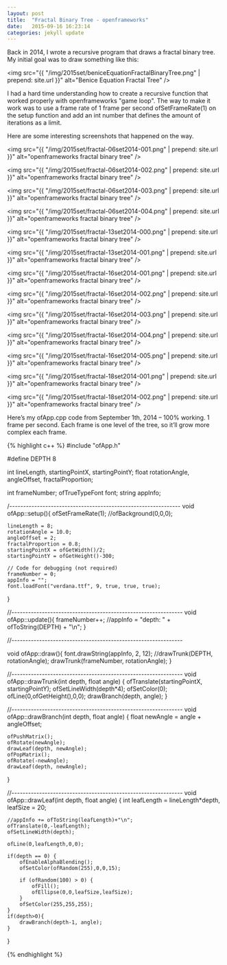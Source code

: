 ```yaml
---
layout: post
title:  "Fractal Binary Tree - openframeworks"
date:   2015-09-16 16:23:14
categories: jekyll update
---
```

Back in 2014, I wrote a recursive program that draws a fractal binary tree. My initial goal was to draw something like this:

<img src="{{ "/img/2015set/beniceEquationFractalBinaryTree.png" | prepend: site.url }}" alt="Benice Equation Fractal Tree" />

I had a hard time understanding how to create a recursive function that worked properly with openframeworks "game loop". The way to make it work was to use a frame rate of 1 frame per second ofSetFrameRate(1) on the setup function and add an int number that defines the amount of iterations as a limit.

Here are some interesting screenshots that happened on the way.

<img src="{{ "/img/2015set/fractal-06set2014-001.png" | prepend: site.url }}" alt="openframeworks fractal binary tree" />

<img src="{{ "/img/2015set/fractal-06set2014-002.png" | prepend: site.url }}" alt="openframeworks fractal binary tree" />

<img src="{{ "/img/2015set/fractal-06set2014-003.png" | prepend: site.url }}" alt="openframeworks fractal binary tree" />

<img src="{{ "/img/2015set/fractal-06set2014-004.png" | prepend: site.url }}" alt="openframeworks fractal binary tree" />

<img src="{{ "/img/2015set/fractal-13set2014-000.png" | prepend: site.url }}" alt="openframeworks fractal binary tree" />

<img src="{{ "/img/2015set/fractal-13set2014-001.png" | prepend: site.url }}" alt="openframeworks fractal binary tree" />

<img src="{{ "/img/2015set/fractal-16set2014-001.png" | prepend: site.url }}" alt="openframeworks fractal binary tree" />

<img src="{{ "/img/2015set/fractal-16set2014-002.png" | prepend: site.url }}" alt="openframeworks fractal binary tree" />

<img src="{{ "/img/2015set/fractal-16set2014-003.png" | prepend: site.url }}" alt="openframeworks fractal binary tree" />

<img src="{{ "/img/2015set/fractal-16set2014-004.png" | prepend: site.url }}" alt="openframeworks fractal binary tree" />

<img src="{{ "/img/2015set/fractal-16set2014-005.png" | prepend: site.url }}" alt="openframeworks fractal binary tree" />

<img src="{{ "/img/2015set/fractal-18set2014-001.png" | prepend: site.url }}" alt="openframeworks fractal binary tree" />

<img src="{{ "/img/2015set/fractal-18set2014-002.png" | prepend: site.url }}" alt="openframeworks fractal binary tree" />

Here’s my ofApp.cpp code from September 1th, 2014 – 100% working.
1 frame per second. Each frame is one level of the tree, so it’ll grow more complex each frame.


{% highlight c++ %}
#include "ofApp.h"

#define DEPTH 8

int lineLength, startingPointX, startingPointY;
float rotationAngle, angleOffset, fractalProportion;

int frameNumber;
ofTrueTypeFont font;
string appInfo;

/--------------------------------------------------------------
void ofApp::setup(){
    ofSetFrameRate(1);
    //ofBackground(0,0,0);

    lineLength = 8;
    rotationAngle = 10.0;
    angleOffset = 2;
    fractalProportion = 0.8;
    startingPointX = ofGetWidth()/2;
    startingPointY = ofGetHeight()-300;

    // Code for debugging (not required)
    frameNumber = 0;
    appInfo = "";
    font.loadFont("verdana.ttf", 9, true, true, true);
}

//--------------------------------------------------------------
void ofApp::update(){
    frameNumber++;
    //appInfo = "depth: " + ofToString(DEPTH) + "\n";
}

//--------------------------------------------------------------

void ofApp::draw(){
    font.drawString(appInfo, 2, 12);
    //drawTrunk(DEPTH, rotationAngle);
    drawTrunk(frameNumber, rotationAngle);
}

//--------------------------------------------------------------
void ofApp::drawTrunk(int depth, float angle) {
    ofTranslate(startingPointX, startingPointY);
    ofSetLineWidth(depth*4);
    ofSetColor(0);
    ofLine(0,ofGetHeight(),0,0);
    drawBranch(depth, angle);
}

//--------------------------------------------------------------
void ofApp::drawBranch(int depth, float angle) {
    float newAngle = angle + angleOffset;

    ofPushMatrix();
    ofRotate(newAngle);
    drawLeaf(depth, newAngle);
    ofPopMatrix();
    ofRotate(-newAngle);
    drawLeaf(depth, newAngle);
}

//--------------------------------------------------------------
void ofApp::drawLeaf(int depth, float angle) {
    int leafLength = lineLength*depth,
    leafSize = 20;

    //appInfo += ofToString(leafLength)+"\n";
    ofTranslate(0,-leafLength);
    ofSetLineWidth(depth);

    ofLine(0,leafLength,0,0);

    if(depth == 0) {
        ofEnableAlphaBlending();
        ofSetColor(ofRandom(255),0,0,15);

        if (ofRandom(100) > 0) {
            ofFill();
            ofEllipse(0,0,leafSize,leafSize);
        }
        ofSetColor(255,255,255);
    }
    if(depth>0){
        drawBranch(depth-1, angle);
    }
}

{% endhighlight %}
